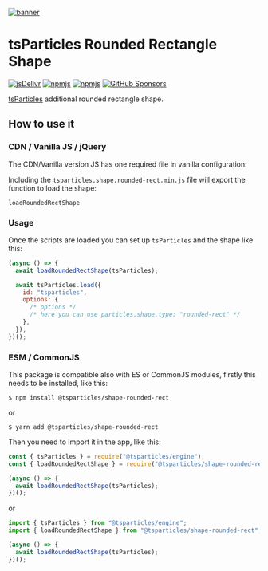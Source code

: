 [![banner](https://particles.js.org/images/banner3.png)](https://particles.js.org)

# tsParticles Rounded Rectangle Shape

[![jsDelivr](https://data.jsdelivr.com/v1/package/npm/@tsparticles/shape-rounded-rect/badge)](https://www.jsdelivr.com/package/npm/@tsparticles/shape-rounded-rect)
[![npmjs](https://badge.fury.io/js/@tsparticles/shape-rounded-rect.svg)](https://www.npmjs.com/package/@tsparticles/shape-rounded-rect)
[![npmjs](https://img.shields.io/npm/dt/@tsparticles/shape-rounded-rect)](https://www.npmjs.com/package/@tsparticles/shape-rounded-rect) [![GitHub Sponsors](https://img.shields.io/github/sponsors/matteobruni)](https://github.com/sponsors/matteobruni)

[tsParticles](https://github.com/matteobruni/tsparticles) additional rounded rectangle shape.

## How to use it

### CDN / Vanilla JS / jQuery

The CDN/Vanilla version JS has one required file in vanilla configuration:

Including the `tsparticles.shape.rounded-rect.min.js` file will export the function to load the shape:

```text
loadRoundedRectShape
```

### Usage

Once the scripts are loaded you can set up `tsParticles` and the shape like this:

```javascript
(async () => {
  await loadRoundedRectShape(tsParticles);

  await tsParticles.load({
    id: "tsparticles",
    options: {
      /* options */
      /* here you can use particles.shape.type: "rounded-rect" */
    },
  });
})();
```

### ESM / CommonJS

This package is compatible also with ES or CommonJS modules, firstly this needs to be installed, like this:

```shell
$ npm install @tsparticles/shape-rounded-rect
```

or

```shell
$ yarn add @tsparticles/shape-rounded-rect
```

Then you need to import it in the app, like this:

```javascript
const { tsParticles } = require("@tsparticles/engine");
const { loadRoundedRectShape } = require("@tsparticles/shape-rounded-rect");

(async () => {
  await loadRoundedRectShape(tsParticles);
})();
```

or

```javascript
import { tsParticles } from "@tsparticles/engine";
import { loadRoundedRectShape } from "@tsparticles/shape-rounded-rect";

(async () => {
  await loadRoundedRectShape(tsParticles);
})();
```
